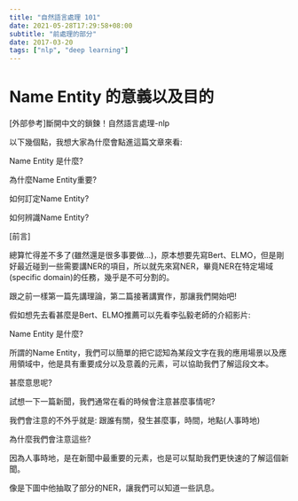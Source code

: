 ```yaml
---
title: "自然語言處理 101"
date: 2021-05-28T17:29:58+08:00
subtitle: "前處理的部分"
date: 2017-03-20
tags: ["nlp", "deep learning"]
---
```

# Name Entity 的意義以及目的
[外部參考]斷開中文的鎖鍊！自然語言處理-nlp 

以下幾個點，我想大家為什麼會點進這篇文章來看:

Name Entity 是什麼?

為什麼Name Entity重要?

如何訂定Name Entity?

如何辨識Name Entity?

[前言]

總算忙得差不多了(雖然還是很多事要做...)，原本想要先寫Bert、ELMO，但是剛好最近碰到一些需要講NER的項目，所以就先來寫NER，畢竟NER在特定場域(specific domain)的任務，幾乎是不可分割的。

跟之前一樣第一篇先講理論，第二篇接著講實作，那讓我們開始吧!

假如想先去看甚麼是Bert、ELMO推薦可以先看李弘毅老師的介紹影片:

Name Entity 是什麼?

所謂的Name Entity，我們可以簡單的把它認知為某段文字在我的應用場景以及應用領域中，他是具有重要成分以及意義的元素，可以協助我們了解這段文本。

甚麼意思呢?

試想一下一篇新聞，我們通常在看的時候會注意甚麼事情呢?

我們會注意的不外乎就是:
跟誰有關，發生甚麼事，時間，地點(人事時地)

為什麼我們會注意這些?

因為人事時地，是在新聞中最重要的元素，也是可以幫助我們更快速的了解這個新聞。

像是下圖中他抽取了部分的NER，讓我們可以知道一些訊息。

